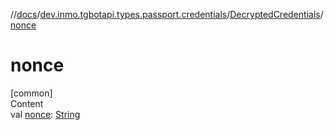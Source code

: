 //[docs](../../../index.md)/[dev.inmo.tgbotapi.types.passport.credentials](../index.md)/[DecryptedCredentials](index.md)/[nonce](nonce.md)



# nonce  
[common]  
Content  
val [nonce](nonce.md): [String](https://kotlinlang.org/api/latest/jvm/stdlib/kotlin/-string/index.html)  



